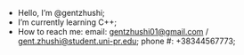 - Hello, I’m @gentzhushi;
- I’m currently learning C++;
- How to reach me:
    email: gentzhushi01@gmail.com / gent.zhushi@student.uni-pr.edu;
    phone #: +38344567773;


<!---
gentzhushi/gentzhushi is a ✨ special ✨ repository because its `README.md` (this file) appears on your GitHub profile.
You can click the Preview link to take a look at your changes.
--->
